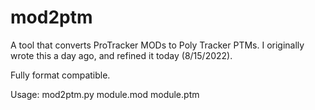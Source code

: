 # mod2ptm
A tool that converts ProTracker MODs to Poly Tracker PTMs. I originally wrote this a day ago, and refined it today (8/15/2022).

Fully format compatible.

Usage: mod2ptm.py module.mod module.ptm
